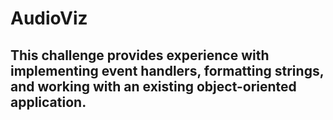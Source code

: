 # AudioViz

## This challenge provides experience with implementing event handlers, formatting strings, and working with an existing object-oriented application.
